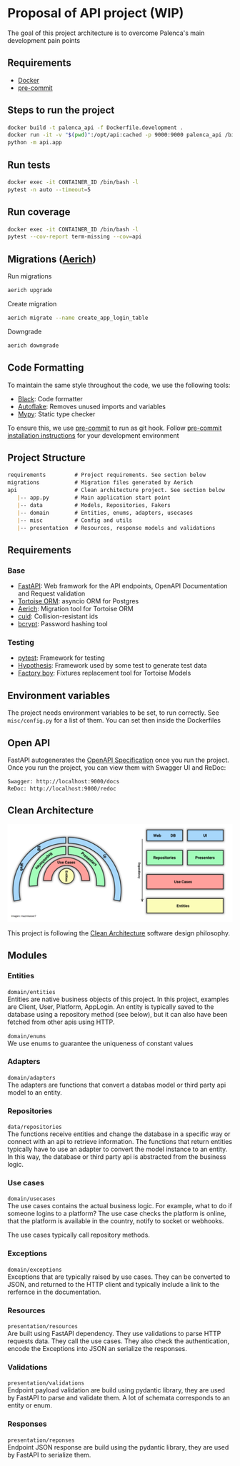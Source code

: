 # Proposal of API project (WIP)

The goal of this project architecture is to overcome Palenca's main development pain points


## Requirements
- [Docker](https://www.docker.com/get-started)
- [pre-commit](https://pre-commit.com)

## Steps to run the project

```bash
docker build -t palenca_api -f Dockerfile.development .
docker run -it -v "$(pwd)":/opt/api:cached -p 9000:9000 palenca_api /bin/bash -l
python -m api.app
```

## Run tests

```bash
docker exec -it CONTAINER_ID /bin/bash -l
pytest -n auto --timeout=5

```

## Run coverage

```bash
docker exec -it CONTAINER_ID /bin/bash -l
pytest --cov-report term-missing --cov=api

```


## Migrations ([Aerich](https://github.com/tortoise/aerich))

Run migrations
```bash
aerich upgrade
```

Create migration
```bash
aerich migrate --name create_app_login_table
```

Downgrade

```bash
aerich downgrade
```

## Code Formatting
To maintain the same style throughout the code, we use the following tools:
- [Black](https://github.com/psf/black): Code formatter
- [Autoflake](https://github.com/PyCQA/autoflake): Removes unused imports and variables
- [Mypy](https://github.com/python/mypy): Static type checker

To ensure this, we use [pre-commit](https://pre-commit.com/) to run as git hook. Follow [pre-commit installation instructions](https://pre-commit.com/#install) for your development environment

## Project Structure
```markdown
requirements         # Project requirements. See section below
migrations           # Migration files generated by Aerich
api                  # Clean architecture project. See section below
   |-- app.py        # Main application start point
   |-- data          # Models, Repositories, Fakers
   |-- domain        # Entities, enums, adapters, usecases
   |-- misc          # Config and utils
   |-- presentation  # Resources, response models and validations
```

## Requirements
### Base
- [FastAPI](https://fastapi.tiangolo.com/): Web framwork for the API endpoints, OpenAPI Documentation and Request validation
- [Tortoise ORM](https://tortoise-orm.readthedocs.io/en/latest/): asyncio ORM for Postgres
- [Aerich](https://github.com/tortoise/aerich): Migration tool for Tortoise ORM
- [cuid](https://github.com/ericelliott/cuid): Collision-resistant ids
- [bcrypt](https://github.com/pyca/bcrypt/): Password hashing tool

### Testing
- [pytest](https://docs.pytest.org/): Framework for testing
- [Hypothesis](https://hypothesis.works/): Framework used by some test to generate test data
- [Factory boy](https://factoryboy.readthedocs.io/en/stable/): Fixtures replacement tool for Tortoise Models

## Environment variables
The project needs environment variables to be set, to run correctly. See `misc/config.py` for a list of them.
You can set then inside the Dockerfiles


## Open API
FastAPI autogenerates the [OpenAPI Specification](https://www.openapis.org/) once you run the project.
Once you run the project, you can view them with Swagger UI and ReDoc:
```
Swagger: http://localhost:9000/docs
ReDoc: http://localhost:9000/redoc
```


## Clean Architecture
![](docs/clean_architecture.jpg?raw=true)

This project is following the [Clean Architecture](https://blog.cleancoder.com/uncle-bob/2012/08/13/the-clean-architecture.html)  software design philosophy.


## Modules
### Entities
`domain/entities`<br>
Entities are native business objects of this project. In this project, examples are Client, User, Platform, AppLogin. An entity is typically saved to the database using a repository method (see below), but it can also have been fetched from other apis using HTTP.

`domain/enums`<br>
We use enums to guarantee the uniqueness of constant values
### Adapters
`domain/adapters`<br>
The adapters are functions that convert a databas model or third party api model to an entity.

### Repositories
`data/repositories`<br>
The functions receive entities and change the database in a specific way or connect with an api to retrieve information. The functions that return entities typically have to use an adapter to convert the model instance to an entity. In this way, the database or third party api is abstracted from the business logic.

### Use cases
`domain/usecases`<br>
The use cases contains the actual business logic. For example, what to do if someone logins to a platform? The use case checks the platform is online, that the platform is available in the country, notify to socket or webhooks.

The use cases typically call repository methods.

### Exceptions
`domain/exceptions`<br>
Exceptions that are typically raised by use cases. They can be converted to JSON, and returned to the HTTP client and typically include a link to the rerfernce in the documentation.

### Resources
`presentation/resources`<br>
Are built using FastAPI dependency. They use validations to parse HTTP requests data. They call the use cases. They also check the authentication, encode the Exceptions into JSON an serialize the responses.

### Validations
`presentation/validations`<br>
Endpoint payload validation are build using pydantic library, they are used by FastAPI to parse and validate them. A lot of schemata corresponds to an entity or enum.

### Responses
`presentation/reponses`<br>
Endpoint JSON response are build using the pydantic library, they are used by FastAPI to serialize them.

